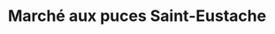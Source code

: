 ---
title: "Marché aux puces Saint-Eustache"
url: /saint-eustache/marche-aux-puces-saint-eustache/
shop: shop
---